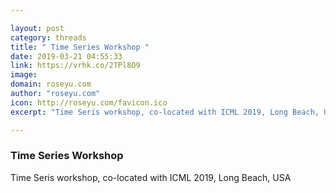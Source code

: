 ```yaml
---

layout: post
category: threads
title: " Time Series Workshop "
date: 2019-03-21 04:55:33
link: https://vrhk.co/2TPl8O9
image: 
domain: roseyu.com
author: "roseyu.com"
icon: http://roseyu.com/favicon.ico
excerpt: "Time Seris workshop, co-located with ICML 2019, Long Beach, USA"

---
```


###  Time Series Workshop 

Time Seris workshop, co-located with ICML 2019, Long Beach, USA